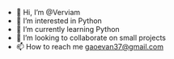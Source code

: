 - 👋 Hi, I’m @Verviam
- 👀 I’m interested in Python
- 🌱 I’m currently learning Python
- 💞️ I’m looking to collaborate on small projects
- 📫 How to reach me gaoevan37@gmail.com

<!---
Verviam/Verviam is a ✨ special ✨ repository because its `README.md` (this file) appears on your GitHub profile.
You can click the Preview link to take a look at your changes.
--->
